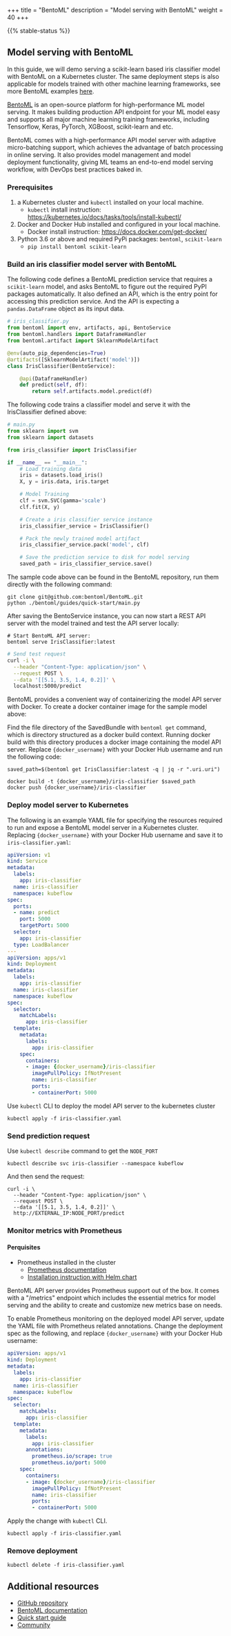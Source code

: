 +++
title = "BentoML"
description = "Model serving with BentoML"
weight = 40
+++

{{% stable-status %}}

## Model serving with BentoML

In this guide, we will demo serving a scikit-learn based iris classifier model with
BentoML on a Kubernetes cluster. The same deployment steps is also applicable for models
trained with other machine learning frameworks, see more BentoML examples
[here](https://docs.bentoml.org/en/latest/examples.html).

[BentoML](https://bentoml.org) is an open-source platform for high-performance ML model
serving. It makes building production API endpoint for your ML model easy and supports
all major machine learning training frameworks, including Tensorflow, Keras, PyTorch,
XGBoost, scikit-learn and etc.

BentoML comes with a high-performance API model server with adaptive micro-batching
support, which achieves the advantage of batch processing in online serving. It also
provides model management and model deployment functionality, giving ML teams an
end-to-end model serving workflow, with DevOps best practices baked in.

### Prerequisites

1. a Kubernetes cluster and `kubectl` installed on your local machine.
    * `kubectl` install instruction: https://kubernetes.io/docs/tasks/tools/install-kubectl/
2. Docker and Docker Hub installed and configured in your local machine.
    * Docker install instruction: https://docs.docker.com/get-docker/
3. Python 3.6 or above and required PyPi packages: `bentoml`, `scikit-learn`
    * ```pip install bentoml scikit-learn```

### Build an iris classifier model server with BentoML

The following code defines a BentoML prediction service that requires a `scikit-learn` model, and
asks BentoML to figure out the required PyPI packages automatically. It also defined an
API, which is the entry point for accessing this prediction service. And the API is
expecting a `pandas.DataFrame` object as its input data.

```python
# iris_classifier.py
from bentoml import env, artifacts, api, BentoService
from bentoml.handlers import DataframeHandler
from bentoml.artifact import SklearnModelArtifact

@env(auto_pip_dependencies=True)
@artifacts([SklearnModelArtifact('model')])
class IrisClassifier(BentoService):

    @api(DataframeHandler)
    def predict(self, df):
        return self.artifacts.model.predict(df)
```

The following code trains a classifier model and serve it with the IrisClassifier
defined above:

```python
# main.py
from sklearn import svm
from sklearn import datasets

from iris_classifier import IrisClassifier

if __name__ == "__main__":
    # Load training data
    iris = datasets.load_iris()
    X, y = iris.data, iris.target

    # Model Training
    clf = svm.SVC(gamma='scale')
    clf.fit(X, y)

    # Create a iris classifier service instance
    iris_classifier_service = IrisClassifier()

    # Pack the newly trained model artifact
    iris_classifier_service.pack('model', clf)

    # Save the prediction service to disk for model serving
    saved_path = iris_classifier_service.save()
```

The sample code above can be found in the BentoML repository, run them directly with the
following command:

```shell
git clone git@github.com:bentoml/BentoML.git
python ./bentoml/guides/quick-start/main.py
```

After saving the BentoService instance, you can now start a REST API server with the
model trained and test the API server locally:

```shell
# Start BentoML API server:
bentoml serve IrisClassifier:latest
```

```bash
# Send test request
curl -i \
  --header "Content-Type: application/json" \
  --request POST \
  --data '[[5.1, 3.5, 1.4, 0.2]]' \
  localhost:5000/predict
```

BentoML provides a convenient way of containerizing the model API server with Docker. To
create a docker container image for the sample model above:

Find the file directory of the SavedBundle with `bentoml get` command, which is
directory structured as a docker build context. Running docker build with this
directory produces a docker image containing the model API server. Replace
`{docker_username}` with your Docker Hub username and run the following code:

```shell
saved_path=$(bentoml get IrisClassifier:latest -q | jq -r ".uri.uri")

docker build -t {docker_username}/iris-classifier $saved_path
docker push {docker_username}/iris-classifier
```

### Deploy model server to Kubernetes

The following is an example YAML file for specifying the resources required to run and
expose a BentoML model server in a Kubernetes cluster. Replacing `{docker_username}`
with your Docker Hub username and save it to `iris-classifier.yaml`:

```yaml
apiVersion: v1
kind: Service
metadata:
  labels:
    app: iris-classifier
  name: iris-classifier
  namespace: kubeflow
spec:
  ports:
  - name: predict
    port: 5000
    targetPort: 5000
  selector:
    app: iris-classifier
  type: LoadBalancer
---
apiVersion: apps/v1
kind: Deployment
metadata:
  labels:
    app: iris-classifier
  name: iris-classifier
  namespace: kubeflow
spec:
  selector:
    matchLabels:
      app: iris-classifier
  template:
    metadata:
      labels:
        app: iris-classifier
    spec:
      containers:
      - image: {docker_username}/iris-classifier
        imagePullPolicy: IfNotPresent
        name: iris-classifier
        ports:
        - containerPort: 5000
```

Use `kubectl` CLI to deploy the model API server to the kubernetes cluster

```shell
kubectl apply -f iris-classifier.yaml
```

### Send prediction request

Use `kubectl describe` command to get the `NODE_PORT`

```shell
kubectl describe svc iris-classifier --namespace kubeflow
```

And then send the request:

```shell
curl -i \
  --header "Content-Type: application/json" \
  --request POST \
  --data '[[5.1, 3.5, 1.4, 0.2]]' \
  http://EXTERNAL_IP:NODE_PORT/predict
```

### Monitor metrics with Prometheus

#### Perquisites

- Prometheus installed in the cluster
  - [Prometheus documentation](https://prometheus.io/docs/introduction/overview/)
  - [Installation instruction with Helm chart](https://github.com/helm/charts/tree/master/stable/prometheus)

BentoML API server provides Prometheus support out of the box. It comes with a "/metrics"
endpoint which includes the essential metrics for model serving and the ability to
create and customize new metrics base on needs.

To enable Prometheus monitoring on the deployed model API server, update the YAML file
with Prometheus related annotations. Change the deployment spec as the following, and replace
`{docker_username}` with your Docker Hub username:

```yaml
apiVersion: apps/v1
kind: Deployment
metadata:
  labels:
    app: iris-classifier
  name: iris-classifier
  namespace: kubeflow
spec:
  selector:
    matchLabels:
      app: iris-classifier
  template:
    metadata:
      labels:
        app: iris-classifier
      annotations:
        prometheus.io/scrape: true
        prometheus.io/port: 5000
    spec:
      containers:
      - image: {docker_username}/iris-classifier
        imagePullPolicy: IfNotPresent
        name: iris-classifier
        ports:
        - containerPort: 5000
```

Apply the change with `kubectl` CLI.

```shell
kubectl apply -f iris-classifier.yaml
```

### Remove deployment

```shell
kubectl delete -f iris-classifier.yaml
```

## Additional resources

* [GitHub repository](https://github.com/bentoml/BentoML)
* [BentoML documentation](https://docs.bentoml.org)
* [Quick start guide](https://docs.bentoml.org/en/latest/quickstart.html)
* [Community](https://join.slack.com/t/bentoml/shared_invite/enQtNjcyMTY3MjE4NTgzLTU3ZDc1MWM5MzQxMWQxMzJiNTc1MTJmMzYzMTYwMjQ0OGEwNDFmZDkzYWQxNzgxYWNhNjAxZjk4MzI4OGY1Yjg)
